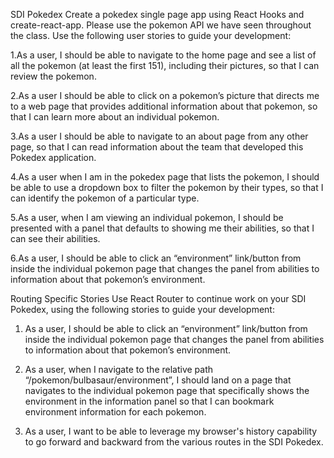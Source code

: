 SDI Pokedex
Create a pokedex single page app using React Hooks and create-react-app. Please use the pokemon API  we have seen throughout the class.
Use the following user stories to guide your development:


1.As a user, I should be able to navigate to the home page and see a list of all the pokemon (at least the first 151), including their pictures, so that I can review the pokemon.

2.As a user I should be able to click on a pokemon’s picture that directs me to a web page that provides additional information about that pokemon, so that I can learn more about an individual pokemon.

3.As a user I should be able to navigate to an about page from any other page, so that I can read information about the team that developed this Pokedex application.

4.As a user when I am in the pokedex page that lists the pokemon, I should be able to use a dropdown box to filter the pokemon by their types, so that I can identify the pokemon of a particular type.

5.As a user, when I am viewing an individual pokemon, I should be presented with a panel that defaults to showing me their abilities, so that I can see their abilities.

6.As a user, I should be able to click an “environment” link/button from inside the individual pokemon page that changes the panel from abilities to information about that pokemon’s environment.



Routing Specific Stories
Use React Router to continue work on your SDI Pokedex, using the following stories to guide your development:

1. As a user, I should be able to click an “environment” link/button from inside the individual pokemon page that changes the panel from abilities to information about that pokemon’s environment.

2. As a user, when I navigate to the relative path “/pokemon/bulbasaur/environment”, I should land on a page that navigates to the individual pokemon page that specifically shows the environment in the information panel so that I can bookmark environment information for each pokemon.

3. As a user, I want to be able to leverage my browser's history capability to go forward and backward from the various routes in the SDI Pokedex.
